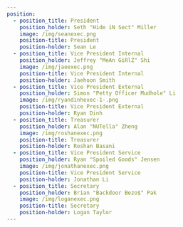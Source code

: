 ```yaml
---
position:
  - position_title: President
    position_holder: Seth "Hide iN Sect" Miller
    image: /img/seanexec.png
    position-title: President
    position-holder: Sean Le
  - position_title: Vice President Internal
    position_holder: Jeffrey "MeAn GiRlZ" Shi
    image: /img/jaeexec.png
    position-title: Vice President Internal
    position-holder: Jaehoon Smith
  - position_title: Vice President External
    position_holder: Simon "Petty Officer Mudhole" Li
    image: /img/ryandinhexec-1-.png
    position-title: Vice President External
    position-holder: Ryan Dinh
  - position_title: Treasurer
    position_holder: Alan "NUTella" Zheng
    image: /img/roshanexec.png
    position-title: Treasurer
    position-holder: Roshan Basani
  - position_title: Vice President Service
    position_holder: Ryan "Spoiled Goods" Jensen
    image: /img/jonathanexec.png
    position-title: Vice President Service
    position-holder: Jonathan Li
  - position_title: Secretary
    position_holder: Brian "Backdoor Bezo$" Pak
    image: /img/loganexec.png
    position-title: Secretary
    position-holder: Logan Taylor
---
```

